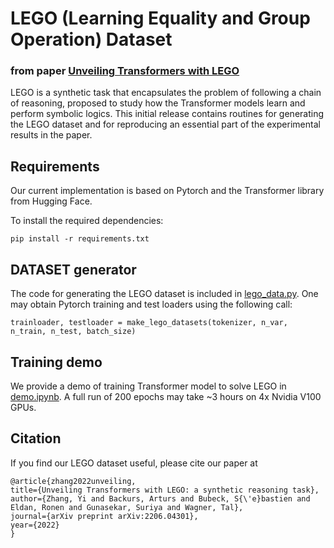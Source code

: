 # LEGO (Learning Equality and Group Operation) Dataset
###      from paper [Unveiling Transformers with LEGO](https://arxiv.org/abs/2206.04301)

LEGO is a synthetic task that encapsulates the problem of following a chain of reasoning, proposed to study how the Transformer models learn and perform symbolic logics.
This initial release contains routines for generating the LEGO dataset and for reproducing an essential part of the experimental results in the paper.

## Requirements
Our current implementation is based on Pytorch and the Transformer library from Hugging Face. 

To install the required dependencies:

    pip install -r requirements.txt
    
## DATASET generator
The code for generating the LEGO dataset is included in [lego_data.py](lego_data.py). One may obtain Pytorch training and test loaders using the following call:

    trainloader, testloader = make_lego_datasets(tokenizer, n_var, n_train, n_test, batch_size)
    
## Training demo

We provide a demo of training Transformer model to solve LEGO in [demo.ipynb](demo.ipynb). A full run of 200 epochs may take ~3 hours on 4x Nvidia V100 GPUs.

## Citation
If you find our LEGO dataset useful, please cite our paper at

    @article{zhang2022unveiling,
    title={Unveiling Transformers with LEGO: a synthetic reasoning task},
    author={Zhang, Yi and Backurs, Arturs and Bubeck, S{\'e}bastien and Eldan, Ronen and Gunasekar, Suriya and Wagner, Tal},
    journal={arXiv preprint arXiv:2206.04301},
    year={2022}
    }
